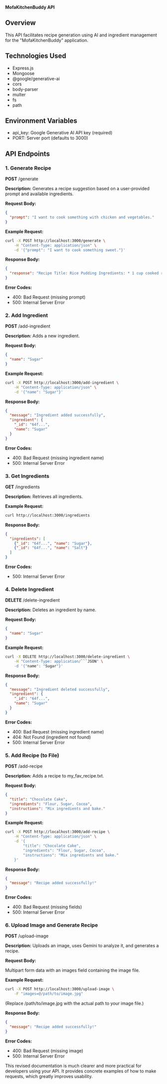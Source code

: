 **MofaKitchenBuddy API**

## **Overview**

This API facilitates recipe generation using AI and ingredient management for the "MofaKitchenBuddy" application.

## **Technologies Used**

* Express.js  
* Mongoose  
* @google/generative-ai  
* cors  
* body-parser  
* multer  
* fs  
* path

## **Environment Variables**

* api\_key: Google Generative AI API key (required)  
* PORT: Server port (defaults to 3000\)

## **API Endpoints**

### **1\. Generate Recipe**

**POST** /generate

**Description:** Generates a recipe suggestion based on a user-provided prompt and available ingredients.

**Request Body:**

```JSON
{  
  "prompt": "I want to cook something with chicken and vegetables."  
}
```
**Example Request:**

```bash
curl -X POST http://localhost:3000/generate \
    -H "Content-Type: application/json" \
    -d '{"prompt": "I want to cook something sweet."}'
```
**Response Body:**

```JSON
{  
  "response": "Recipe Title: Rice Pudding Ingredients: * 1 cup cooked rice * 2 eggs * 2 cups milk * 1/4 cup sugar * 1/4 tsp vanilla extract * Ground cinnamon or nutmeg for topping (optional) Instructions: 1. In a medium bowl, whisk together the eggs, milk, sugar, and vanilla extract. 2. Add the cooked rice to the wet ingredients and stir until combined. 3. Pour the mixture into a greased 8-inch baking dish. 4. Bake at 350°F (175°C) for 45-55 minutes, or until the pudding is set and slightly golden on top. 5. Sprinkle with ground cinnamon or nutmeg, if desired, before serving."  
}
```
**Error Codes:**

* 400: Bad Request (missing prompt)  
* 500: Internal Server Error

### **2\. Add Ingredient**

**POST** /add-ingredient

**Description:** Adds a new ingredient.

**Request Body:**

```JSON
{  
  "name": "Sugar"  
}
```
**Example Request:**

```bash
curl -X POST http://localhost:3000/add-ingredient \
    -H "Content-Type: application/json" \
    -d '{"name": "Sugar"}'
```
**Response Body:**

```JSON
{  
  "message": "Ingredient added successfully",  
  "ingredient": {  
    "_id": "64f...",  
    "name": "Sugar"  
  }  
}
```
**Error Codes:**

* 400: Bad Request (missing ingredient name)  
* 500: Internal Server Error

### **3\. Get Ingredients**

**GET** /ingredients

**Description:** Retrieves all ingredients.

**Example Request:**

```bash
curl http://localhost:3000/ingredients
```
**Response Body:**

```JSON
{  
  "ingredients": [  
    {"_id": "64f...", "name": "Sugar"},  
    {"_id": "64f...", "name": "Salt"}  
  ]  
}
```
**Error Codes:**

* 500: Internal Server Error

### **4\. Delete Ingredient**

**DELETE** /delete-ingredient

**Description:** Deletes an ingredient by name.

**Request Body:**

```JSON
{  
  "name": "Sugar"  
}
```
**Example Request:**

```bash
curl -X DELETE http://localhost:3000/delete-ingredient \
    -H "Content-Type: application/```JSON" \
    -d '{"name": "Sugar"}'
```
**Response Body:**

```JSON
{  
  "message": "Ingredient deleted successfully",  
  "ingredient": {  
    "_id": "64f...",  
    "name": "Sugar"  
  }  
}
```
**Error Codes:**

* 400: Bad Request (missing ingredient name)  
* 404: Not Found (ingredient not found)  
* 500: Internal Server Error

### **5\. Add Recipe (to File)**

**POST** /add-recipe

**Description:** Adds a recipe to my\_fav\_recipe.txt.

**Request Body:**

```JSON
{  
  "title": "Chocolate Cake",  
  "ingredients": "Flour, Sugar, Cocoa",  
  "instructions": "Mix ingredients and bake."  
}
```
**Example Request:**

```bash
curl -X POST http://localhost:3000/add-recipe \
    -H "Content-Type: application/json" \
    -d '{  
        "title": "Chocolate Cake",  
        "ingredients": "Flour, Sugar, Cocoa",  
        "instructions": "Mix ingredients and bake."  
    }'
```
**Response Body:**

```JSON
{  
  "message": "Recipe added successfully!"  
}
```
**Error Codes:**

* 400: Bad Request (missing fields)  
* 500: Internal Server Error

### **6\. Upload Image and Generate Recipe**

**POST** /upload-image

**Description:** Uploads an image, uses Gemini to analyze it, and generates a recipe.

**Request Body:**

Multipart form data with an images field containing the image file.

**Example Request:**

```bash
curl -X POST http://localhost:3000/upload-image \
    -F "images=@/path/to/image.jpg"
```
(Replace /path/to/image.jpg with the actual path to your image file.)

**Response Body:**

```JSON
{  
  "message": "Recipe added successfully!"  
}
```
**Error Codes:**

* 400: Bad Request (missing image)  
* 500: Internal Server Error

This revised documentation is much clearer and more practical for developers using your API. It provides concrete examples of how to make requests, which greatly improves usability.